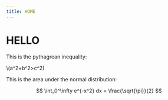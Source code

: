 ```yaml
---
title: HOME
---
```

<script type="text/javascript"
  src="https://cdnjs.cloudflare.com/ajax/libs/mathjax/3.2.2/es5/tex-mml-chtml.js">
</script>

# HELLO

This is the pythagrean inequality:

\\(a^2+b^2>c^2)

This is the area under the normal distribution:

$$
\int_0^\infty e^{-x^2} dx = \frac{\sqrt{\pi}}{2}
$$

